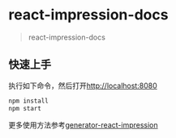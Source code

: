 # react-impression-docs

> react-impression-docs

## 快速上手

执行如下命令，然后打开[http://localhost:8080](http://localhost:8080)

```bash
npm install
npm start
```

更多使用方法参考[generator-react-impression](https://github.com/NewDadaFE/generator-react-impression)

